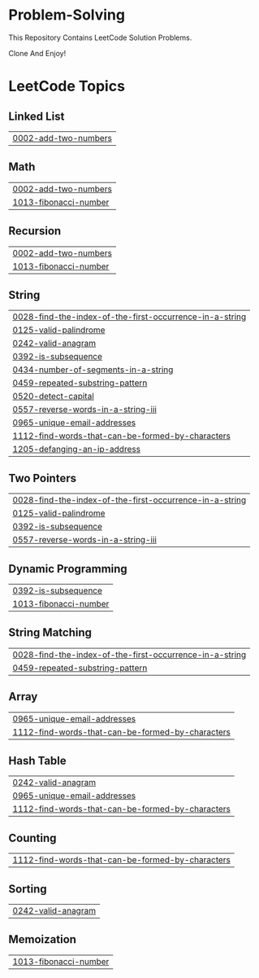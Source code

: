 # Problem-Solving
This Repository Contains LeetCode Solution Problems.

Clone And Enjoy!

<!---LeetCode Topics Start-->
# LeetCode Topics
## Linked List
|  |
| ------- |
| [0002-add-two-numbers](https://github.com/Bechir-Marco/ProblemSolving/tree/master/0002-add-two-numbers) |
## Math
|  |
| ------- |
| [0002-add-two-numbers](https://github.com/Bechir-Marco/ProblemSolving/tree/master/0002-add-two-numbers) |
| [1013-fibonacci-number](https://github.com/Bechir-Marco/ProblemSolving/tree/master/1013-fibonacci-number) |
## Recursion
|  |
| ------- |
| [0002-add-two-numbers](https://github.com/Bechir-Marco/ProblemSolving/tree/master/0002-add-two-numbers) |
| [1013-fibonacci-number](https://github.com/Bechir-Marco/ProblemSolving/tree/master/1013-fibonacci-number) |
## String
|  |
| ------- |
| [0028-find-the-index-of-the-first-occurrence-in-a-string](https://github.com/Bechir-Marco/ProblemSolving/tree/master/0028-find-the-index-of-the-first-occurrence-in-a-string) |
| [0125-valid-palindrome](https://github.com/Bechir-Marco/ProblemSolving/tree/master/0125-valid-palindrome) |
| [0242-valid-anagram](https://github.com/Bechir-Marco/ProblemSolving/tree/master/0242-valid-anagram) |
| [0392-is-subsequence](https://github.com/Bechir-Marco/ProblemSolving/tree/master/0392-is-subsequence) |
| [0434-number-of-segments-in-a-string](https://github.com/Bechir-Marco/ProblemSolving/tree/master/0434-number-of-segments-in-a-string) |
| [0459-repeated-substring-pattern](https://github.com/Bechir-Marco/ProblemSolving/tree/master/0459-repeated-substring-pattern) |
| [0520-detect-capital](https://github.com/Bechir-Marco/ProblemSolving/tree/master/0520-detect-capital) |
| [0557-reverse-words-in-a-string-iii](https://github.com/Bechir-Marco/ProblemSolving/tree/master/0557-reverse-words-in-a-string-iii) |
| [0965-unique-email-addresses](https://github.com/Bechir-Marco/ProblemSolving/tree/master/0965-unique-email-addresses) |
| [1112-find-words-that-can-be-formed-by-characters](https://github.com/Bechir-Marco/ProblemSolving/tree/master/1112-find-words-that-can-be-formed-by-characters) |
| [1205-defanging-an-ip-address](https://github.com/Bechir-Marco/ProblemSolving/tree/master/1205-defanging-an-ip-address) |
## Two Pointers
|  |
| ------- |
| [0028-find-the-index-of-the-first-occurrence-in-a-string](https://github.com/Bechir-Marco/ProblemSolving/tree/master/0028-find-the-index-of-the-first-occurrence-in-a-string) |
| [0125-valid-palindrome](https://github.com/Bechir-Marco/ProblemSolving/tree/master/0125-valid-palindrome) |
| [0392-is-subsequence](https://github.com/Bechir-Marco/ProblemSolving/tree/master/0392-is-subsequence) |
| [0557-reverse-words-in-a-string-iii](https://github.com/Bechir-Marco/ProblemSolving/tree/master/0557-reverse-words-in-a-string-iii) |
## Dynamic Programming
|  |
| ------- |
| [0392-is-subsequence](https://github.com/Bechir-Marco/ProblemSolving/tree/master/0392-is-subsequence) |
| [1013-fibonacci-number](https://github.com/Bechir-Marco/ProblemSolving/tree/master/1013-fibonacci-number) |
## String Matching
|  |
| ------- |
| [0028-find-the-index-of-the-first-occurrence-in-a-string](https://github.com/Bechir-Marco/ProblemSolving/tree/master/0028-find-the-index-of-the-first-occurrence-in-a-string) |
| [0459-repeated-substring-pattern](https://github.com/Bechir-Marco/ProblemSolving/tree/master/0459-repeated-substring-pattern) |
## Array
|  |
| ------- |
| [0965-unique-email-addresses](https://github.com/Bechir-Marco/ProblemSolving/tree/master/0965-unique-email-addresses) |
| [1112-find-words-that-can-be-formed-by-characters](https://github.com/Bechir-Marco/ProblemSolving/tree/master/1112-find-words-that-can-be-formed-by-characters) |
## Hash Table
|  |
| ------- |
| [0242-valid-anagram](https://github.com/Bechir-Marco/ProblemSolving/tree/master/0242-valid-anagram) |
| [0965-unique-email-addresses](https://github.com/Bechir-Marco/ProblemSolving/tree/master/0965-unique-email-addresses) |
| [1112-find-words-that-can-be-formed-by-characters](https://github.com/Bechir-Marco/ProblemSolving/tree/master/1112-find-words-that-can-be-formed-by-characters) |
## Counting
|  |
| ------- |
| [1112-find-words-that-can-be-formed-by-characters](https://github.com/Bechir-Marco/ProblemSolving/tree/master/1112-find-words-that-can-be-formed-by-characters) |
## Sorting
|  |
| ------- |
| [0242-valid-anagram](https://github.com/Bechir-Marco/ProblemSolving/tree/master/0242-valid-anagram) |
## Memoization
|  |
| ------- |
| [1013-fibonacci-number](https://github.com/Bechir-Marco/ProblemSolving/tree/master/1013-fibonacci-number) |
<!---LeetCode Topics End-->
